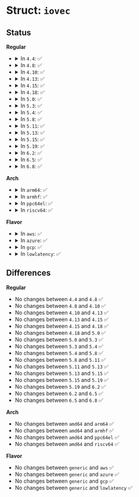 # Struct: <code>iovec</code>

## Status
<b>Regular</b>
<ul>
<li>
<details>
<summary>In <code>4.4</code>: ✅</summary>

```c
struct iovec {
    void *iov_base;
    __kernel_size_t iov_len;
};
```
</details>
</li>
<li>
<details>
<summary>In <code>4.8</code>: ✅</summary>

```c
struct iovec {
    void *iov_base;
    __kernel_size_t iov_len;
};
```
</details>
</li>
<li>
<details>
<summary>In <code>4.10</code>: ✅</summary>

```c
struct iovec {
    void *iov_base;
    __kernel_size_t iov_len;
};
```
</details>
</li>
<li>
<details>
<summary>In <code>4.13</code>: ✅</summary>

```c
struct iovec {
    void *iov_base;
    __kernel_size_t iov_len;
};
```
</details>
</li>
<li>
<details>
<summary>In <code>4.15</code>: ✅</summary>

```c
struct iovec {
    void *iov_base;
    __kernel_size_t iov_len;
};
```
</details>
</li>
<li>
<details>
<summary>In <code>4.18</code>: ✅</summary>

```c
struct iovec {
    void *iov_base;
    __kernel_size_t iov_len;
};
```
</details>
</li>
<li>
<details>
<summary>In <code>5.0</code>: ✅</summary>

```c
struct iovec {
    void *iov_base;
    __kernel_size_t iov_len;
};
```
</details>
</li>
<li>
<details>
<summary>In <code>5.3</code>: ✅</summary>

```c
struct iovec {
    void *iov_base;
    __kernel_size_t iov_len;
};
```
</details>
</li>
<li>
<details>
<summary>In <code>5.4</code>: ✅</summary>

```c
struct iovec {
    void *iov_base;
    __kernel_size_t iov_len;
};
```
</details>
</li>
<li>
<details>
<summary>In <code>5.8</code>: ✅</summary>

```c
struct iovec {
    void *iov_base;
    __kernel_size_t iov_len;
};
```
</details>
</li>
<li>
<details>
<summary>In <code>5.11</code>: ✅</summary>

```c
struct iovec {
    void *iov_base;
    __kernel_size_t iov_len;
};
```
</details>
</li>
<li>
<details>
<summary>In <code>5.13</code>: ✅</summary>

```c
struct iovec {
    void *iov_base;
    __kernel_size_t iov_len;
};
```
</details>
</li>
<li>
<details>
<summary>In <code>5.15</code>: ✅</summary>

```c
struct iovec {
    void *iov_base;
    __kernel_size_t iov_len;
};
```
</details>
</li>
<li>
<details>
<summary>In <code>5.19</code>: ✅</summary>

```c
struct iovec {
    void *iov_base;
    __kernel_size_t iov_len;
};
```
</details>
</li>
<li>
<details>
<summary>In <code>6.2</code>: ✅</summary>

```c
struct iovec {
    void *iov_base;
    __kernel_size_t iov_len;
};
```
</details>
</li>
<li>
<details>
<summary>In <code>6.5</code>: ✅</summary>

```c
struct iovec {
    void *iov_base;
    __kernel_size_t iov_len;
};
```
</details>
</li>
<li>
<details>
<summary>In <code>6.8</code>: ✅</summary>

```c
struct iovec {
    void *iov_base;
    __kernel_size_t iov_len;
};
```
</details>
</li>
</ul>
<b>Arch</b>
<ul>
<li>
<details>
<summary>In <code>arm64</code>: ✅</summary>

```c
struct iovec {
    void *iov_base;
    __kernel_size_t iov_len;
};
```
</details>
</li>
<li>
<details>
<summary>In <code>armhf</code>: ✅</summary>

```c
struct iovec {
    void *iov_base;
    __kernel_size_t iov_len;
};
```
</details>
</li>
<li>
<details>
<summary>In <code>ppc64el</code>: ✅</summary>

```c
struct iovec {
    void *iov_base;
    __kernel_size_t iov_len;
};
```
</details>
</li>
<li>
<details>
<summary>In <code>riscv64</code>: ✅</summary>

```c
struct iovec {
    void *iov_base;
    __kernel_size_t iov_len;
};
```
</details>
</li>
</ul>
<b>Flavor</b>
<ul>
<li>
<details>
<summary>In <code>aws</code>: ✅</summary>

```c
struct iovec {
    void *iov_base;
    __kernel_size_t iov_len;
};
```
</details>
</li>
<li>
<details>
<summary>In <code>azure</code>: ✅</summary>

```c
struct iovec {
    void *iov_base;
    __kernel_size_t iov_len;
};
```
</details>
</li>
<li>
<details>
<summary>In <code>gcp</code>: ✅</summary>

```c
struct iovec {
    void *iov_base;
    __kernel_size_t iov_len;
};
```
</details>
</li>
<li>
<details>
<summary>In <code>lowlatency</code>: ✅</summary>

```c
struct iovec {
    void *iov_base;
    __kernel_size_t iov_len;
};
```
</details>
</li>
</ul>

## Differences
<b>Regular</b>
<ul>
<li>
No changes between <code>4.4</code> and <code>4.8</code> ✅
</li>
<li>
No changes between <code>4.8</code> and <code>4.10</code> ✅
</li>
<li>
No changes between <code>4.10</code> and <code>4.13</code> ✅
</li>
<li>
No changes between <code>4.13</code> and <code>4.15</code> ✅
</li>
<li>
No changes between <code>4.15</code> and <code>4.18</code> ✅
</li>
<li>
No changes between <code>4.18</code> and <code>5.0</code> ✅
</li>
<li>
No changes between <code>5.0</code> and <code>5.3</code> ✅
</li>
<li>
No changes between <code>5.3</code> and <code>5.4</code> ✅
</li>
<li>
No changes between <code>5.4</code> and <code>5.8</code> ✅
</li>
<li>
No changes between <code>5.8</code> and <code>5.11</code> ✅
</li>
<li>
No changes between <code>5.11</code> and <code>5.13</code> ✅
</li>
<li>
No changes between <code>5.13</code> and <code>5.15</code> ✅
</li>
<li>
No changes between <code>5.15</code> and <code>5.19</code> ✅
</li>
<li>
No changes between <code>5.19</code> and <code>6.2</code> ✅
</li>
<li>
No changes between <code>6.2</code> and <code>6.5</code> ✅
</li>
<li>
No changes between <code>6.5</code> and <code>6.8</code> ✅
</li>
</ul>
<b>Arch</b>
<ul>
<li>
No changes between <code>amd64</code> and <code>arm64</code> ✅
</li>
<li>
No changes between <code>amd64</code> and <code>armhf</code> ✅
</li>
<li>
No changes between <code>amd64</code> and <code>ppc64el</code> ✅
</li>
<li>
No changes between <code>amd64</code> and <code>riscv64</code> ✅
</li>
</ul>
<b>Flavor</b>
<ul>
<li>
No changes between <code>generic</code> and <code>aws</code> ✅
</li>
<li>
No changes between <code>generic</code> and <code>azure</code> ✅
</li>
<li>
No changes between <code>generic</code> and <code>gcp</code> ✅
</li>
<li>
No changes between <code>generic</code> and <code>lowlatency</code> ✅
</li>
</ul>
